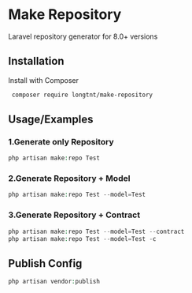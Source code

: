 
# Make Repository
Laravel repository generator for 8.0+ versions


## Installation

Install with Composer

```bash
 composer require longtnt/make-repository
```
    
## Usage/Examples

### 1.Generate only Repository
```php
php artisan make:repo Test
```
### 2.Generate Repository + Model
```php
php artisan make:repo Test --model=Test
```
### 3.Generate Repository + Contract
```php
php artisan make:repo Test --model=Test --contract
php artisan make:repo Test --model=Test -c
```



## Publish Config

```php
php artisan vendor:publish
```

